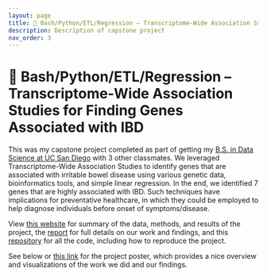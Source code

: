 ```yaml
---
layout: page
title: 🧬 Bash/Python/ETL/Regression – Transcriptome-Wide Association Studies for Finding Genes Associated with IBD
description: Description of capstone project
nav_order: 3
---
```


# 🧬 Bash/Python/ETL/Regression – Transcriptome-Wide Association Studies for Finding Genes Associated with IBD</h4>

This was my capstone project completed as part of getting my [B.S. in Data Science at UC San Diego]({{site.baseurl}}/education) with 3 other classmates. We leveraged Transcriptome-Wide Association Studies to identify genes that are associated with irritable bowel disease using various genetic data, bioinformatics tools, and simple linear regression. In the end, we identified 7 genes that are highly associated with IBD. Such techniques have implications for preventative healthcare, in which they could be employed to help diagnose individuals before onset of symptoms/disease. 

View [this website](https://notsamzhou.github.io/twas/) for summary of the data, methods, and results of the project, the [report](https://notsamzhou.github.io/twas/files/report.pdf) for full details on our work and findings, and this [repository](https://github.com/jacquelinekclee/twas-dsc180-a17) for all the code, including how to reproduce the project.

See below or [this link]({{site.baseurl}}/capstone-poster.pdf) for the project poster, which provides a nice overview and visualizations of the work we did and our findings. 

<object data="{{site.baseurl}}/capstone-poster.pdf" type="application/pdf" width="100%" height="100%"> 
</object>